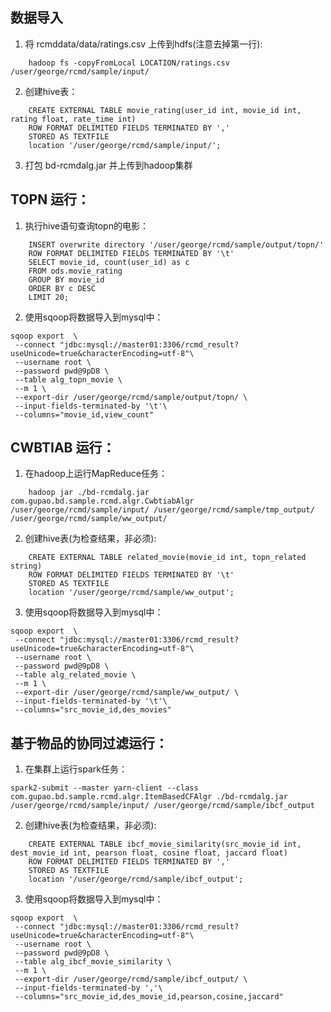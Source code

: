 ## 数据导入
1. 将 rcmddata/data/ratings.csv 上传到hdfs(注意去掉第一行):
```
    hadoop fs -copyFromLocal LOCATION/ratings.csv /user/george/rcmd/sample/input/
```

2. 创建hive表：
```
    CREATE EXTERNAL TABLE movie_rating(user_id int, movie_id int, rating float, rate_time int)
    ROW FORMAT DELIMITED FIELDS TERMINATED BY ','
    STORED AS TEXTFILE
    location '/user/george/rcmd/sample/input/';
```

3. 打包  bd-rcmdalg.jar 并上传到hadoop集群

## TOPN 运行：
1. 执行hive语句查询topn的电影：
```
    INSERT overwrite directory '/user/george/rcmd/sample/output/topn/'  
    ROW FORMAT DELIMITED FIELDS TERMINATED BY '\t'  
    SELECT movie_id, count(user_id) as c
    FROM ods.movie_rating  
    GROUP BY movie_id
    ORDER BY c DESC
    LIMIT 20;
```

2. 使用sqoop将数据导入到mysql中：
```
sqoop export  \
 --connect "jdbc:mysql://master01:3306/rcmd_result?useUnicode=true&characterEncoding=utf-8"\
 --username root \
 --password pwd@9pD8 \
 --table alg_topn_movie \
 --m 1 \
 --export-dir /user/george/rcmd/sample/output/topn/ \
 --input-fields-terminated-by '\t'\
 --columns="movie_id,view_count" 
```

## CWBTIAB 运行：
1. 在hadoop上运行MapReduce任务：
```
    hadoop jar ./bd-rcmdalg.jar com.gupao.bd.sample.rcmd.algr.CwbtiabAlgr /user/george/rcmd/sample/input/ /user/george/rcmd/sample/tmp_output/ /user/george/rcmd/sample/ww_output/
```

2. 创建hive表(为检查结果，非必须):
```
    CREATE EXTERNAL TABLE related_movie(movie_id int, topn_related string)
    ROW FORMAT DELIMITED FIELDS TERMINATED BY '\t'
    STORED AS TEXTFILE
    location '/user/george/rcmd/sample/ww_output';
```

3. 使用sqoop将数据导入到mysql中：
```
sqoop export  \
 --connect "jdbc:mysql://master01:3306/rcmd_result?useUnicode=true&characterEncoding=utf-8"\
 --username root \
 --password pwd@9pD8 \
 --table alg_related_movie \
 --m 1 \
 --export-dir /user/george/rcmd/sample/ww_output/ \
 --input-fields-terminated-by '\t'\
 --columns="src_movie_id,des_movies" 
```
    
## 基于物品的协同过滤运行：
1. 在集群上运行spark任务：
```
spark2-submit --master yarn-client --class com.gupao.bd.sample.rcmd.algr.ItemBasedCFAlgr ./bd-rcmdalg.jar /user/george/rcmd/sample/input/ /user/george/rcmd/sample/ibcf_output 
```

2. 创建hive表(为检查结果，非必须):
```
    CREATE EXTERNAL TABLE ibcf_movie_similarity(src_movie_id int, dest_movie_id int, pearson float, cosine float, jaccard float)
    ROW FORMAT DELIMITED FIELDS TERMINATED BY ','
    STORED AS TEXTFILE
    location '/user/george/rcmd/sample/ibcf_output';
```

3. 使用sqoop将数据导入到mysql中：
```
sqoop export  \
 --connect "jdbc:mysql://master01:3306/rcmd_result?useUnicode=true&characterEncoding=utf-8"\
 --username root \
 --password pwd@9pD8 \
 --table alg_ibcf_movie_similarity \
 --m 1 \
 --export-dir /user/george/rcmd/sample/ibcf_output/ \
 --input-fields-terminated-by ','\
 --columns="src_movie_id,des_movie_id,pearson,cosine,jaccard" 
```
